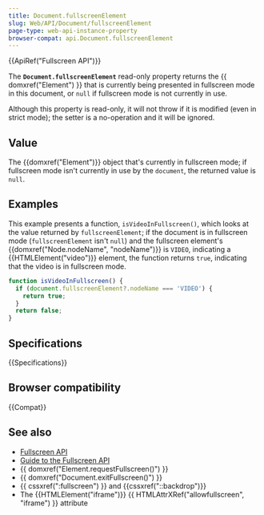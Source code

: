 ```yaml
---
title: Document.fullscreenElement
slug: Web/API/Document/fullscreenElement
page-type: web-api-instance-property
browser-compat: api.Document.fullscreenElement
---
```


{{ApiRef("Fullscreen API")}}

The
**`Document.fullscreenElement`** read-only
property returns the {{ domxref("Element") }} that is currently being presented in
fullscreen mode in this document, or `null` if fullscreen mode is not
currently in use.

Although this property is read-only, it will not throw if it is modified (even in
strict mode); the setter is a no-operation and it will be ignored.

## Value

The {{domxref("Element")}} object that's currently in fullscreen mode; if fullscreen
mode isn't currently in use by the `document`, the returned
value is `null`.

## Examples

This example presents a function, `isVideoInFullscreen()`, which looks at
the value returned by `fullscreenElement`; if the document is in fullscreen
mode (`fullscreenElement` isn't `null`) and the fullscreen
element's {{domxref("Node.nodeName", "nodeName")}} is `VIDEO`, indicating a
{{HTMLElement("video")}} element, the function returns `true`, indicating
that the video is in fullscreen mode.

```js
function isVideoInFullscreen() {
  if (document.fullscreenElement?.nodeName === 'VIDEO') {
    return true;
  }
  return false;
}
```

## Specifications

{{Specifications}}

## Browser compatibility

{{Compat}}

## See also

- [Fullscreen API](/en-US/docs/Web/API/Fullscreen_API)
- [Guide to the Fullscreen API](/en-US/docs/Web/API/Fullscreen_API/Guide)
- {{ domxref("Element.requestFullscreen()") }}
- {{ domxref("Document.exitFullscreen()") }}
- {{ cssxref(":fullscreen") }} and {{cssxref("::backdrop")}}
- The {{HTMLElement("iframe")}} {{ HTMLAttrXRef("allowfullscreen", "iframe") }}
  attribute
